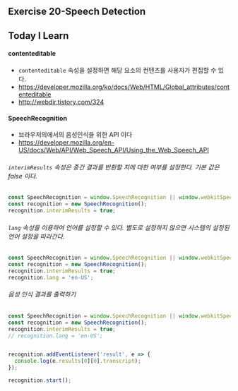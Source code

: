 ## Exercise 20-Speech Detection

## Today I Learn

#### contenteditable
- `contenteditable` 속성을 설정하면 해당 요소의 컨텐츠를 사용자가 편집할 수 있다.
- https://developer.mozilla.org/ko/docs/Web/HTML/Global_attributes/contenteditable
- http://webdir.tistory.com/324


#### SpeechRecognition
- 브라우저의에서의 음성인식을 위한 API 이다
- https://developer.mozilla.org/en-US/docs/Web/API/Web_Speech_API/Using_the_Web_Speech_API

###### `interimResults` 속성은 중간 결과를 반환할 지에 대한 여부를 설정한다. 기본 값은 false 이다.     
```javascript
const SpeechRecognition = window.SpeechRecognition || window.webkitSpeechRecognition;
const recognition = new SpeechRecognition();
recognition.interimResults = true;
```

###### `lang` 속성을 이용하여 언어를 설정할 수 있다. 별도로 설정하지 않으면 시스템의 설정된 언어 설정을 따라간다.
```javascript
const SpeechRecognition = window.SpeechRecognition || window.webkitSpeechRecognition;
const recognition = new SpeechRecognition();
recognition.interimResults = true;
recognition.lang = 'en-US';
```

###### 음성 인식 결과를 출력하기
```javascript
const SpeechRecognition = window.SpeechRecognition || window.webkitSpeechRecognition;
const recognition = new SpeechRecognition();
recognition.interimResults = true;
// recognition.lang = 'en-US';


recognition.addEventListener('result', e => {
  console.log(e.results[0][0].transcript);
});

recognition.start();
```



